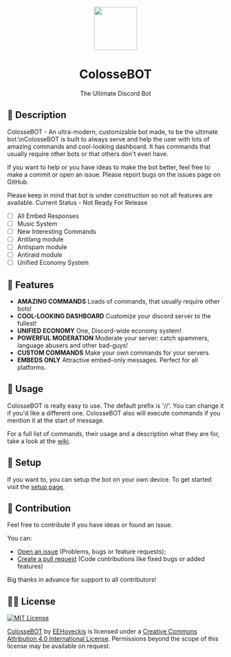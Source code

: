 <p align="center">
    <img src="https://i.imgur.com/5vwdUAO.png" width="100px" height="100px">
</p>
<h1 align="center">ColosseBOT</h1>
<p align="center">The Ultimate Discord Bot</p>

## 📝 Description
ColosseBOT - An ultra-modern, customizable bot made, to be the ultimate bot.\nColosseBOT is built to always serve and help the user with lots of amazing commands and cool-looking dashboard. It has commands that usually require other bots or that others don't even have.

If you want to help or you have ideas to make the bot better, feel free to make a commit or open an issue.
Please report bugs on the issues page on GitHub.

Please keep in mind that bot is under construction so not all features are available.
Current Status - Not Ready For Release
- [ ] All Embed Responses
- [ ] Music System
- [ ] New Interesting Commands
- [ ] Antilang module
- [ ] Antispam module
- [ ] Antiraid module
- [ ] Unified Economy System

## 📄 Features
- **AMAZING COMMANDS** Loads of commands, that usually require other bots!
- **COOL-LOOKING DASHBOARD** Customize your discord server to the fullest!
- **UNIFIED ECONOMY** One, Discord-wide economy system!
- **POWERFUL MODERATION** Moderate your server: catch spammers, language abusers and other bad-guys!
- **CUSTOM COMMANDS** Make your own commands for your servers.
- **EMBEDS ONLY** Attractive embed-only messages. Perfect for all platforms.

## 📕 Usage
ColosseBOT is really easy to use. The default prefix is '//'. You can change it if you'd like a different one.
ColosseBOT also will execute commands if you mention it at the start of message.

For a full list of commands, their usage and a description what they are for, take a look at the [wiki](https://colossebot.app/commands).

## 🔧 Setup
If you want to, you can setup the bot on your own device. To get started visit the [setup page](https://colossebot.app/setup).

## 👷‍ Contribution
Feel free to contribute if you have ideas or found an issue.

You can:
- [Open an issue](https://github.com/EEHoveckis/ColosseBOT/issues) (Problems, bugs or feature requests);
- [Create a pull request](https://github.com/EEHoveckis/ColosseBOT/pulls) (Code contributions like fixed bugs or added features)

Big thanks in advance for support to all contributors!

## 👨‍⚖️ License
[![MIT License](https://i.creativecommons.org/l/by/4.0/88x31.png)](https://creativecommons.org/licenses/by/4.0/)

[ColosseBOT](https://github.com/EEHoveckis/ColosseBOT) by [EEHoveckis](https://github.com/EEHoveckis) is licensed under a [Creative Commons Attribution 4.0 International License](https://creativecommons.org/licenses/by/4.0/). Permissions beyond the scope of this license may be available on request.
